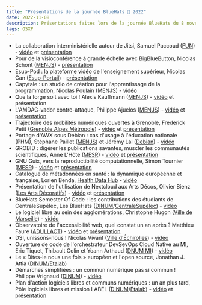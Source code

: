 ```yaml
---
title: "Présentations de la journée BlueHats 🧢 2022"
date: 2022-11-08
description: Présentations faites lors de la journée BlueHats du 8 novembre 2022 qui s'est tenue lors du salon Open Source Experience
tags: OSXP
---
```


- La collaboration interministérielle autour de Jitsi, Samuel Paccoud ([FUN](https://www.fun-mooc.fr/fr/)) - [vidéo](https://tube.numerique.gouv.fr/w/4BemfZXA9zKrVAazmrnZ3x) et [présentation](https://speakerdeck.com/bluehats/collaboration-interministerielle-autour-de-jitsi)
- Pour de la visioconférence à grande échelle avec BigBlueButton, Nicolas Schont ([MENJS](https://www.education.gouv.fr)) - [présentation](https://speakerdeck.com/bluehats/deployer-bigbluebutton-a-grande-echelle)
- Esup-Pod : la plateforme vidéo de l'enseignement supérieur, Nicolas Can ([Esup-Portail](https://www.esup-portail.org)) - [présentation](https://speakerdeck.com/bluehats/esup-pod-la-plateforme-video-de-lenseignement-superieur)
- Capytale : un studio de création pour l'apprentissage de la programmation, Nicolas Poulain ([MENJS](https://www.education.gouv.fr)) - [vidéo](https://tube.numerique.gouv.fr/w/pFjdHoN9pzsfP9zh7avLcs)
- Que la forge soit avec toi ! Alexis Kauffmann ([MENJS](https://www.education.gouv.fr)) - [vidéo](https://tube.numerique.gouv.fr/w/4L4X6wwqjuSRgs9pKoBRFd) et présentation
- L'AMDAC-vador contre-attaque, Philippe Ajuelos ([MENJS](https://www.education.gouv.fr)) - [vidéo](https://tube.numerique.gouv.fr/w/4L4X6wwqjuSRgs9pKoBRFd?start=10m17s) et [présentation](https://speakerdeck.com/bluehats/lamdac-vador-contre-attaque)
- Trajectoire des mobilités numériques ouvertes à Grenoble, Frederick Petit ([Grenoble Alpes Métropole](https://www.grenoblealpesmetropole.fr)) - [vidéo](https://tube.numerique.gouv.fr/w/7WSTudnzqNHrg57rhWJz48) et [présentation](https://speakerdeck.com/bluehats/mobilites-numeriques-ouvertes)
- Portage d'AWX sous Debian : cas d'usage à l'éducation nationale (PHM), Stéphane Paillet ([MENJS](https://www.education.gouv.fr)) et Jérémy Lal ([Debian](https://www.debian.org)) - [vidéo](https://tube.numerique.gouv.fr/w/r7eysixBu77wjeD9bQc2r1)
- GROBID : digérer les publications savantes, muscler les communautés scientifiques, Anne L'Hôte ([MESR](https://www.enseignementsup-recherche.gouv.fr/fr)) - [vidéo](https://tube.numerique.gouv.fr/w/hTqorn4WFW1JYxEeYEi6eF) et [présentation](https://speakerdeck.com/bluehats/grobid-mieux-digerer-les-publications-savantes-pour-muscler-les-communautes-open-source-scientifiques)
- GNU Guix, vers la reproductibilité computationnelle, Simon Tournier ([MESR](https://www.enseignementsup-recherche.gouv.fr/fr)) - [vidéo](https://tube.numerique.gouv.fr/w/5tGS7rSBDe9xrpjtk4vdkg) et [présentation](https://zimoun.gitlab.io/bluehats-2022/BlueHats-2022-Guix.pdf)
- Catalogue de métadonnées en santé : la dynamique européenne et française, Lorien Benda, [Health Data Hub](https://www.health-data-hub.fr) - [vidéo](https://tube.numerique.gouv.fr/w/3j53LxS6enk3RDW94HFtBk)
- Présentation de l'utilisation de Nextcloud aux Arts Décos, Olivier Bienz ([Les Arts Décoratifs](https://madparis.fr)) - [vidéo](https://tube.numerique.gouv.fr/w/m5MJLkgY2R7BGyK1Q6rp4Y) et [présentation](https://speakerdeck.com/bluehats/ensad-et-nextcloud)
- BlueHats Semester Of Code : les contributions des étudiants de CentraleSupélec, Les BlueHats ([DINUM](https://www.numerique.gouv.fr)/[CentraleSupélec](https://www.centralesupelec.fr)) - [vidéo](https://tube.numerique.gouv.fr/w/4rQ69QbzwGYJcrJ8Wy6raS)
- Le logiciel libre au sein des agglomérations, Christophe Hugon ([Ville de Marseille](https://www.marseille.fr)) - [vidéo](https://tube.numerique.gouv.fr/w/3oJ7sYDCUsfbcbLHAuKzY5)
- Observatoire de l'accessibilité web, quel constat un an après ? Matthieu Faure ([ADULLACT](https://adullact.org)) - [vidéo](https://tube.numerique.gouv.fr/w/fqWVapdZc7FHx69STYfCD1) et [présentation](https://nextcloud.adullact.org/s/N2ZyLZeBow3jTkr)
- DSI, unissons-nous ! Nicolas Vivant ([Ville d’Échirolles](https://www.echirolles.fr)) - [vidéo](https://tube.numerique.gouv.fr/w/cUk2sRJBMDzoQuGQuws2DL)
- Ouverture de code de l'orchestrateur DevSevOps Cloud Native au MI, Eric Tiquet, Thibault Colin et Yoann Arthaud ([DNUM MI](https://www.interieur.gouv.fr/ministere/secretariat-general/direction-du-numerique)) - [vidéo](https://tube.numerique.gouv.fr/w/4BemfZXA9zKrVAazmrnZ3x)
- Le « Dites-le nous une fois » européen et l'open source, Jonathan J. Attia ([DINUM](https://www.numerique.gouv.fr)/[Etalab](https://www.etalab.gouv.fr))
- Démarches simplifiées : un commun numérique pas si commun ! Philippe Vrignaud ([DINUM](https://www.numerique.gouv.fr)) - [vidéo](https://tube.numerique.gouv.fr/w/e5Kp2KLAhMAWK2UAwBiWTp)
- Plan d'action logiciels libres et communs numériques : un an plus tard, Pôle logiciels libres et mission LABEL ([DINUM](https://www.numerique.gouv.fr)/[Etalab](https://www.etalab.gouv.fr)) - [vidéo](https://tube.numerique.gouv.fr/w/scCJPR5rBQG5VypufAMExh) et [présentation](https://speakerdeck.com/bluehats/plan-daction-logiciels-libres-et-communs-numeriques-un-an-plus-tard)

